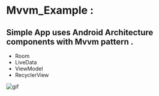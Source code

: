 # Mvvm_Example :
## Simple App uses Android Architecture components with Mvvm pattern .
* Room
* LiveData
* ViewModel
* RecyclerView

![gif](https://imgflip.com/gif/4zno4q.gif)
 
 
